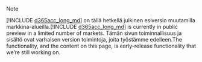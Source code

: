 > [!NOTE]
> <span data-ttu-id="65f67-101">[!INCLUDE [d365acc_long_md](d365acc_long_md.md)] on tällä hetkellä julkinen esiversio muutamilla markkina-alueilla.</span><span class="sxs-lookup"><span data-stu-id="65f67-101">[!INCLUDE [d365acc_long_md](d365acc_long_md.md)] is currently in public preview in a limited number of markets.</span></span> <span data-ttu-id="65f67-102">Tämän sivun toiminnallisuus ja sisältö ovat varhaisen version toimintoja, joita työstämme edelleen.</span><span class="sxs-lookup"><span data-stu-id="65f67-102">The functionality, and the content on this page, is early-release functionality that we’re still working on.</span></span>
